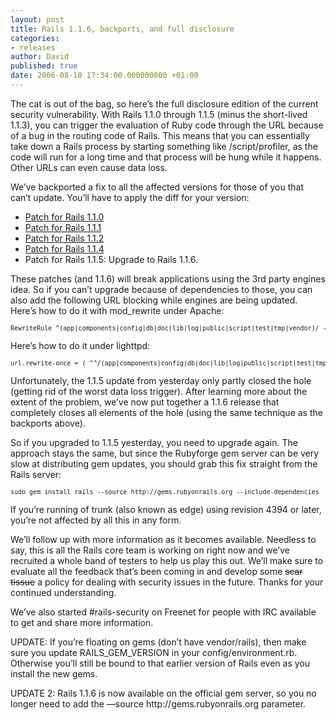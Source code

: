 ```yaml
---
layout: post
title: Rails 1.1.6, backports, and full disclosure
categories:
- releases
author: David
published: true
date: 2006-08-10 17:34:00.000000000 +01:00
---
```

<p>The cat is out of the bag, so here&#8217;s the full disclosure edition of the current security vulnerability. With Rails 1.1.0 through 1.1.5 (minus the short-lived 1.1.3), you can trigger the evaluation of Ruby code through the <span class="caps">URL</span> because of a bug in the routing code of Rails. This means that you can essentially take down a Rails process by starting something like /script/profiler, as the code will run for a long time and that process will be hung while it happens. Other URLs can even cause data loss.</p>
<p>We&#8217;ve backported a fix to all the affected versions for those of you that can&#8217;t update. You&#8217;ll have to apply the diff for your version:</p>
<ul>
	<li><a href="http://www.rubyonrails.org/files/aug_10_security/rel_1-1-0.diff">Patch for Rails 1.1.0</a></li>
	<li><a href="http://www.rubyonrails.org/files/aug_10_security/rel_1-1-1.diff">Patch for Rails 1.1.1</a></li>
	<li><a href="http://www.rubyonrails.org/files/aug_10_security/rel_1-1-2.diff">Patch for Rails 1.1.2</a></li>
	<li><a href="http://www.rubyonrails.org/files/aug_10_security/rel_1-1-4.diff">Patch for Rails 1.1.4</a></li>
	<li>Patch for Rails 1.1.5: Upgrade to Rails 1.1.6.</li>
</ul>
<p>These patches (and 1.1.6) will break applications using the 3rd party engines idea. So if you can&#8217;t upgrade because of dependencies to those, you can also add the following <span class="caps">URL</span> blocking while engines are being updated. Here&#8217;s how to do it with mod_rewrite under Apache:</p>
<pre style="font-size:10px">RewriteRule ^(app|components|config|db|doc|lib|log|public|script|test|tmp|vendor)/ - [F]</pre>
<p>Here&#8217;s how to do it under lighttpd:</p>
<pre style="font-size:10px">url.rewrite-once = ( "^/(app|components|config|db|doc|lib|log|public|script|test|tmp|vendor)/" =&gt; "index.html" )</pre>
<p>Unfortunately, the 1.1.5 update from yesterday only partly closed the hole (getting rid of the worst data loss trigger). After learning more about the extent of the problem, we&#8217;ve now put together a 1.1.6 release that completely closes all elements of the hole (using the same technique as the backports above).</p>
<p>So if you upgraded to 1.1.5 yesterday, you need to upgrade again. The approach stays the same, but since the Rubyforge gem server can be very slow at distributing gem updates, you should grab this fix straight from the Rails server:</p>
<pre style="font-size:10px">sudo gem install rails --source http://gems.rubyonrails.org --include-dependencies</pre>
<p>If you&#8217;re running of trunk (also known as edge) using revision 4394 or later, you&#8217;re not affected by all this in any form.</p>
<p>We&#8217;ll follow up with more information as it becomes available. Needless to say, this is all the Rails core team is working on right now and we&#8217;ve recruited a whole band of testers to help us play this out. We&#8217;ll make sure to evaluate all the feedback that&#8217;s been coming in and develop some <strike>scar tissue</strike> a policy for dealing with security issues in the future. Thanks for your continued understanding.</p>
<p>We&#8217;ve also started #rails-security on Freenet for people with <span class="caps">IRC</span> available to get and share more information.</p>
<p><span class="caps">UPDATE</span>: If you&#8217;re floating on gems (don&#8217;t have vendor/rails), then make sure you update RAILS_GEM_VERSION in your config/environment.rb. Otherwise you&#8217;ll still be bound to that earlier version of Rails even as you install the new gems.</p>
<p><span class="caps">UPDATE</span> 2: Rails 1.1.6 is now available on the official gem server, so you no longer need to add the &#8212;source http://gems.rubyonrails.org parameter.</p>